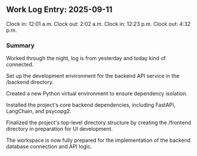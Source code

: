 ## Work Log Entry: 2025-09-11

Clock in: 12:01 a.m.
Clock out: 2:02 a.m.
Clock in: 12:23 p.m.
Clock out: 4:32 p.m.

### Summary

Worked through the night, log is from yesterday and today kind of connected.

Set up the development environment for the backend API service in the /backend directory.

Created a new Python virtual environment to ensure dependency isolation.

Installed the project's core backend dependencies, including FastAPI, LangChain, and psycopg2.

Finalized the project's top-level directory structure by creating the /frontend directory in preparation for UI development.

The workspace is now fully prepared for the implementation of the backend database connection and API logic.
